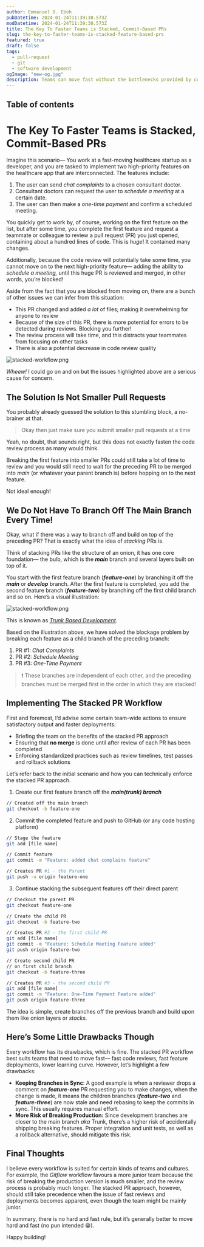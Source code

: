 ```yaml
---
author: Emmanuel O. Eboh
pubDatetime: 2024-01-24T11:39:30.573Z
modDatetime: 2024-01-24T11:39:30.573Z
title: The Key To Faster Teams is Stacked, Commit-Based PRs
slug: the-key-to-faster-teams-is-stacked-feature-based-prs
featured: true
draft: false
tags:
  - pull-request
  - git
  - software development
ogImage: "new-og.jpg"
description: Teams can move fast without the bottlenecks provided by code reviews. Everything from feature development to reviews can happen concurrently by using stacked pull requests.
---
```


## Table of contents

# The Key To Faster Teams is Stacked, Commit-Based PRs

Imagine this scenario— You work at a fast-moving healthcare startup as a developer, and you are tasked to implement two high-priority features on the healthcare app that are interconnected. The features include:

1. The user can send _chat complaints_ to a chosen consultant doctor.
2. Consultant doctors can request the user to _schedule a meeting_ at a certain date.
3. The user can then make a _one-time payment_ and confirm a scheduled meeting.

You quickly get to work by, of course, working on the first feature on the list, but after some time, you complete the first feature and request a teammate or colleague to review a pull request (PR) you just opened, containing about a hundred lines of code. This is _huge_! It contained many changes.

Additionally, because the code review will potentially take some time, you cannot move on to the next high-priority feature— adding the ability to _schedule a meeting,_ until this huge PR is reviewed and merged, in other words, you’re blocked!

Aside from the fact that you are blocked from moving on, there are a bunch of other issues we can infer from this situation:

- This PR changed and added _a lot_ of files; making it overwhelming for anyone to review
- Because of the size of this PR, there is more potential for errors to be detected during reviews. Blocking you further!
- The review process will take time, and this distracts your teammates from focusing on other tasks
- There is also a potential decrease in code review quality

![stacked-workflow.png](@assets/images/blockage-problem.png)

_Wheew!_ I could go on and on but the issues highlighted above are a serious cause for concern.

## The Solution Is Not Smaller Pull Requests

You probably already guessed the solution to this stumbling block, a no-brainer at that.

> Okay then just make sure you submit smaller pull requests at a time

Yeah, no doubt, that sounds right, but this does not exactly fasten the code review process as many would think.

Breaking the first feature into smaller PRs could still take a lot of time to review and you would still need to wait for the preceding PR to be merged into _main_ (or whatever your parent branch is) before hopping on to the next feature.

Not ideal enough!

## We Do Not Have To Branch Off The Main Branch Every Time!

Okay, what if there was a way to branch off and build on top of the preceding PR? That is exactly what the idea of _stacking_ PRs is.

Think of stacking PRs like the structure of an onion, it has one core foundation— the bulb, which is the **_main_** branch and several layers built on top of it.

You start with the first feature branch (**_feature-one_**) by branching it off the **_main_** or **_develop_** branch. After the first feature is completed, you add the second feature branch (**_feature-two_**) by branching off the first child branch and so on. Here’s a visual illustration:

![stacked-workflow.png](@assets/images/stacked-workflow.png)

This is known as _[Trunk Based Development](https://trunkbaseddevelopment.com/)_.

Based on the illustration above, we have solved the blockage problem by breaking each feature as a child branch of the preceding branch:

1. PR #1: _Chat Complaints_
2. PR #2: _Schedule Meeting_
3. PR #3: _One-Time Payment_

> ❗ These branches are independent of each other, and the preceding branches must be merged first in the order in which they are stacked!

## Implementing The Stacked PR Workflow

First and foremost, I’d advise some certain team-wide actions to ensure satisfactory output and faster deployments:

- Briefing the team on the benefits of the stacked PR approach
- Ensuring that **no merge** is done until after review of each PR has been completed
- Enforcing standardized practices such as review timelines, test passes and rollback solutions

Let’s refer back to the initial scenario and how you can technically enforce the stacked PR approach.

1. Create our first feature branch off the **_main(trunk) branch_**

```bash
// Created off the main branch
git checkout -b feature-one
```

2. Commit the completed feature and push to GitHub (or any code hosting platform)

```bash
// Stage the feature
git add [file name]

// Commit feature
git commit -m "Feature: added chat complains feature"

// Creates PR #1 - the Parent
git push -u origin feature-one
```

3. Continue stacking the subsequent features off their direct parent

```bash
// Checkout the parent PR
git checkout feature-one

// Create the child PR
git checkout -b feature-two

// Creates PR #2 - the first child PR
git add [file name]
git commit -m "Feature: Schedule Meeting Feature added"
git push origin feature-two

// Create second child PR
// on first child branch
git checkout -b feature-three

// Creates PR #3 - the second child PR
git add [file name]
git commit -m "Feature: One-Time Payment Feature added"
git push origin feature-three
```

The idea is simple, create branches off the previous branch and build upon them like onion layers or _stacks._

## Here’s Some Little Drawbacks Though

Every workflow has its drawbacks, which is fine. The stacked PR workflow best suits teams that need to move fast— fast code reviews, fast feature deployments, lower learning curve. However, let’s highlight a few drawbacks:

- **Keeping Branches in Sync**: A good example is when a reviewer drops a comment on **_feature-one_** PR requesting you to make changes, when the change is made, it means the children branches (**_feature-two_** and **_feature-three_**) are now stale and need rebasing to keep the commits in sync. This usually requires manual effort.
- **More Risk of Breaking Production:** Since development branches are closer to the main branch _aka_ Trunk, there’s a higher risk of accidentally shipping breaking features. Proper integration and unit tests, as well as a rollback alternative, should mitigate this risk.

## Final Thoughts

I believe every workflow is suited for certain kinds of teams and cultures. For example, the _Gitflow_ workflow favours a more junior team because the risk of breaking the production version is much smaller, and the review process is probably much longer. The stacked PR approach, however, should still take precedence when the issue of fast reviews and deployments becomes apparent, even though the team might be mainly junior.

In summary, there is no hard and fast rule, but it’s generally better to move hard and fast (no pun intended 😁).

Happy building!
